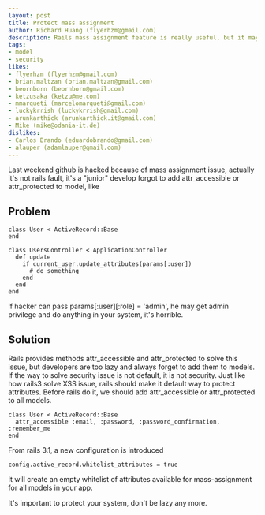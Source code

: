 ```yaml
---
layout: post
title: Protect mass assignment
author: Richard Huang (flyerhzm@gmail.com)
description: Rails mass assignment feature is really useful, but it may be a security issue, it allows an attacker to set any models' attributes you may not expect. To avoid this, we should add attr_accessbile or attr_protected to all models.
tags:
- model
- security
likes:
- flyerhzm (flyerhzm@gmail.com)
- brian.maltzan (brian.maltzan@gmail.com)
- beornborn (beornborn@gmail.com)
- ketzusaka (ketzu@me.com)
- mmarqueti (marcelomarqueti@gmail.com)
- luckykrrish (luckykrrish@gmail.com)
- arunkarthick (arunkarthick.it@gmail.com)
- Mike (mike@odania-it.de)
dislikes:
- Carlos Brando (eduardobrando@gmail.com)
- alauper (adamlauper@gmail.com)
---
```

Last weekend github is hacked because of mass assignment issue, actually it's not rails fault, it's a "junior" develop forgot to add attr_accessible or attr_protected to model, like

Problem
------

    class User < ActiveRecord::Base
    end

    class UsersController < ApplicationController
      def update
        if current_user.update_attributes(params[:user])
          # do something
        end
      end
    end

if hacker can pass params[:user][:role] = 'admin', he may get admin privilege and do anything in your system, it's horrible.

Solution
--------

Rails provides methods attr_accessible and attr_protected to solve this issue, but developers are too lazy and always forget to add them to models. If the way to solve security issue is not default,  it is not security. Just like how rails3 solve XSS issue, rails should make it default way to protect attributes. Before rails do it, we should add attr_accessible or attr_protected to all models.

    class User < ActiveRecord::Base
      attr_accessible :email, :password, :password_confirmation, :remember_me
    end

From rails 3.1, a new configuration is introduced

    config.active_record.whitelist_attributes = true

It will create an empty whitelist of attributes available for mass-assignment for all models in your app.

It's important to protect your system, don't be lazy any more.
